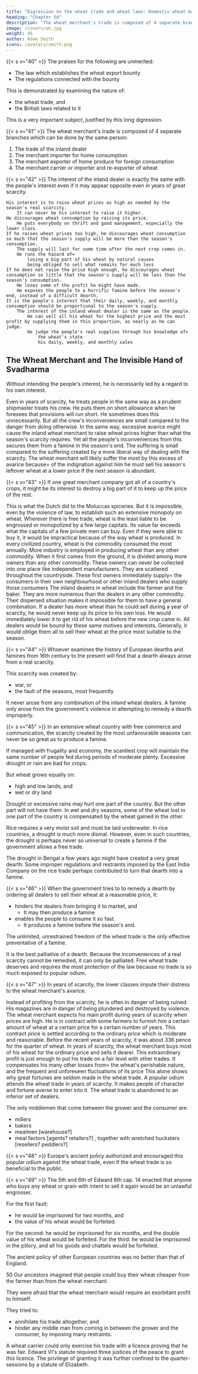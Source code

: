 ```yaml
---
title: "Digression on the wheat trade and wheat laws: Domestic wheat market"
heading: "Chapter 5d"
description: "The wheat merchant's trade is composed of 4 separate branches which can be done by the same person"
image: /covers/wn.jpg
weight: 46
author: Adam Smith
icons: /avatars/smith.png
--- 
```



{{< s v="40" >}} The praises for the following are unmerited:
- The law which establishes the wheat export bounty
- The regulations connected with the bounty

This is demonstrated by examining the nature of:
- the wheat trade, and
- the British laws related to it

This is a very important subject, justified by this long digression.


{{< s v="41" >}} The wheat merchant's trade is composed of 4 separate branches which can be done by the same person:

1. The trade of the inland dealer
2. The merchant importer for home consumption
3. The merchant exporter of home produce for foreign consumption
4. The merchant carrier or importer and re-exporter of wheat


{{< s v="42" >}} The interest of the inland dealer is exactly the same with the people's interest even if it may appear opposite even in years of great scarcity.

    His interest is to raise wheat prices as high as needed by the season's real scarcity.
        It can never be his interest to raise it higher.
    He discourages wheat consumption by raising its price.
        He puts everybody on thrift and good management, especially the lower class.
    If he raises wheat prices too high, he discourages wheat consumption so much that the season's supply will be more than the season's consumption.
        The supply will last for some time after the next crop comes in.
        He runs the hazard of= 
            losing a big part of his wheat by natural causes
            being obliged to sell what remains for much less
    If he does not raise the price high enough, he discourages wheat consumption so little that the season's supply will be less than the season's consumption.
        He loses some of the profit he might have made.
        He exposes the people to a horrific famine before the season's end, instead of a difficult dearth.
    It is the people's interest that their daily, weekly, and monthly consumption should be proportional to the season's supply.
        The interest of the inland wheat dealer is the same as the people.
            He can sell all his wheat for the highest price and the most profit by supplying them in this proportion, as nearly as he can judge.
            He judge the people's real supplies through his knowledge of= 
                the wheat's state
                his daily, weekly, and monthly sales


## The Wheat Merchant and The Invisible Hand of Svadharma

Without intending the people's interest, he is necessarily led by a regard to his own interest.

Even in years of scarcity, he treats people in the same way as a prudent shipmaster treats his crew.
    He puts them on short allowance when he foresees that provisions will run short.
    He sometimes does this unnecessarily.
        But all the crew's inconveniences are small compared to the danger from doing otherwise.
In the same way, excessive avarice might cause the inland wheat merchant to raise wheat prices higher than what the season's scarcity requires.
    Yet all the people's inconveniences from this secures them from a famine in the season's end.
    The suffering is small compared to the suffering created by a more liberal way of dealing with the scarcity.
    The wheat merchant will likely suffer the most by this excess of avarice because= 
        of the indignation against him
        he must sell his season's leftover wheat at a lower price if the next season is abundant.


{{< s v="43" >}} If one great merchant company got all of a country's crops, it might be its interest to destroy a big part of it to keep up the price of the rest.

This is what the Dutch did to the Moluccas spiceries.
But it is impossible, even by the violence of law, to establish such an extensive monopoly on wheat.
    Wherever there is free trade, wheat is the least liable to be engrossed or monopolized by a few large capitals.
    Its value far exceeds what the capitals of a few private men can buy.
        Even if they were able to buy it, it would be impractical because of the way wheat is produced.
In every civilized country, wheat is the commodity consumed the most annually.
    More industry is employed in producing wheat than any other commodity.
    When it first comes from the ground, it is divided among more owners than any other commodity.
        These owners can never be collected into one place like independent manufacturers.
        They are scattered throughout the countryside.
        These first owners immediately supply= 
            the consumers in their own neighbourhood or
            other inland dealers who supply those consumers
The inland dealers in wheat include the farmer and the baker.
    They are more numerous than the dealers in any other commodity.
    Their dispersed situation makes it impossible for them to have a general combination.
If a dealer has more wheat than he could sell during a year of scarcity, he would never keep up its price to his own loss.
    He would immediately lower it to get rid of his wheat before the new crop came in.
All dealers would be bound by these same motives and interests.
    Generally, it would oblige them all to sell their wheat at the price most suitable to the season.



{{< s v="44" >}} Whoever examines the history of European dearths and famines from 16th century to the present will find that a dearth always arose from a real scarcity.

This scarcity was created by:
- war, or
- the fault of the seasons, most frequently

It never arose from any combination of the inland wheat dealers. A famine only arose from the government's violence in attempting to remedy a dearth improperly.



{{< s v="45" >}} In an extensive wheat country with free commerce and communication, the scarcity created by the most unfavourable seasons can never be so great as to produce a famine.

If managed with frugality and economy, the scantiest crop will maintain the same number of people fed during periods of moderate plenty.
Excessive drought or rain are bad for crops.

But wheat grows equally on: 
- high and low lands, and
- wet or dry land

Drought or excessive rains may hurt one part of the country.
    But the other part will not have them.
        In wet and dry seasons, some of the wheat lost in one part of the country is compensated by the wheat gained in the other.

Rice requires a very moist soil and must be laid underwater.
    In rice countries, a drought is much more dismal.
    However, even in such countries, the drought is perhaps never so universal to create a famine if the government allows a free trade.

The drought in Bengal a few years ago might have created a very great dearth.
    Some improper regulations and restraints imposed by the East India Company on the rice trade perhaps contributed to turn that dearth into a famine.



{{< s v="46" >}} When the government tries to to remedy a dearth by ordering all dealers to sell their wheat at a reasonable price, it:
- hinders the dealers from bringing it to market, and
  - It may then produce a famine
- enables the people to consume it so fast.
  - It produces a famine before the season's end.

The unlimited, unrestrained freedom of the wheat trade is the only effective preventative of a famine.

It is the best palliative of a dearth. Because the inconveniences of a real scarcity cannot be remedied, it can only be palliated.
Free wheat trade deserves and requires the most protection of the law because no trade is so much exposed to popular odium.



{{< s v="47" >}} In years of scarcity, the lower classes impute their distress to the wheat merchant's avarice.

Instead of profiting from the scarcity, he is often in danger of being ruined.
    His magazines are in danger of being plundered and destroyed by violence.
The wheat merchant expects his main profit during years of scarcity when prices are high.
    He is in contract with some farmers to furnish him a certain amount of wheat at a certain price for a certain number of years.
    This contract price is settled according to the ordinary price which is moderate and reasonable.
        Before the recent years of scarcity, it was about 336 pence for the quarter of wheat.
        In years of scarcity, the wheat merchant buys most of his wheat for the ordinary price and sells it dearer.
            This extraordinary profit is just enough to put his trade on a fair level with other trades.
            It compensates his many other losses from= 
                the wheat's perishable nature, and
                the frequent and unforeseen fluctuations of its price
                    This alone shows why great fortunes are seldom made in the wheat trade.
A popular odium attends the wheat trade in years of scarcity.
    It makes people of character and fortune averse to enter into it.
    The wheat trade is abandoned to an inferior set of dealers.

The only middlemen that come between the grower and the consumer are:
- millers
- bakers
- mealmen [warehouse?]
- meal factors [agents? retailers?] , together with wretched hucksters [resellers? peddlers?]



{{< s v="48" >}} Europe's ancient policy authorized and encouraged this popular odium against the wheat trade, even if the wheat trade is so beneficial to the public.


{{< s v="49" >}} The 5th and 6th of Edward 6th cap. 14 enacted that anyone who buys any wheat or grain with intent to sell it again would be an unlawful engrosser.

For the first fault:
- he would be imprisoned for two months, and
- the value of his wheat would be forfeited.

For the second:
    he would be imprisoned for six months, and
    the double value of his wheat would be forfeited.
For the third:
    he would be imprisoned in the pillory, and
    all his goods and chattels would be forfeited.

The ancient policy of other European countries was no better than that of England.



50 Our ancestors imagined that people could buy their wheat cheaper from the farmer than from the wheat merchant.

They were afraid that the wheat merchant would require an exorbitant profit to himself.

They tried to: 
- annihilate his trade altogether, and
- hinder any middle man from coming in between the grower and the consumer, by imposing many restraints.

A wheat carrier could only exercise his trade with a licence proving that he was fair.
    Edward VI's statute required three justices of the peace to grant this licence.
    The privilege of granting it was further confined to the quarter-sessions by a statute of Elizabeth.





